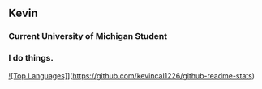 ## Kevin
### Current University of Michigan Student
### I do things.

[![Top Languages]](https://github-readme-stats.vercel.app/api?username=kevincal1226)](https://github.com/kevincal1226/github-readme-stats)
